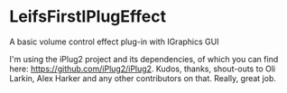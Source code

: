 # LeifsFirstIPlugEffect
A basic volume control effect plug-in with IGraphics GUI

I'm using the iPlug2 project and its dependencies, of which you can find here: https://github.com/iPlug2/iPlug2. Kudos, thanks, shout-outs to Oli Larkin, Alex Harker and any other contributors on that. Really, great job.
